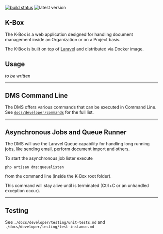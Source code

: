 [![build status](https://git.klink.asia/main/k-box/badges/master/build.svg)](https://git.klink.asia/main/k-box/commits/master) ![latest version](https://img.shields.io/badge/version-0.18.0-blue.svg)

## K-Box

The K-Box is a web application designed for handling document management inside an Organization or on a Project basis.

The K-Box is built on top of [Laravel](https://laravel.com/) and distributed via Docker image.

## Usage

_to be written_


---------------------

## DMS Command Line

The DMS offers various commands that can be executed in Command Line. 
See [`docs/developer/commands`](./docs/developer/commands/index.md) for the full list.


---------------------

## Asynchronous Jobs and Queue Runner

The DMS will use the Laravel Queue capability for handling long running jobs, like sending email, perform document import and others.

To start the asynchronous job lister execute

	php artisan dms:queuelisten

from the command line (inside the K-Box root folder).

This command will stay alive until is terminated (Ctrl+C or an unhandled exception occur).

---------------------

## Testing

See `./docs/developer/testing/unit-tests.md` and `./docs/developer/testing/test-instance.md`
